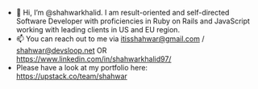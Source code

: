 - 👋 Hi, I’m @shahwarkhalid. I am result-oriented and self-directed Software Developer with proficiencies in Ruby on Rails and JavaScript working with leading clients in US and EU region.
- 📫 You can reach out to me via itisshahwar@gmail.com / shahwar@devsloop.net OR https://www.linkedin.com/in/shahwarkhalid97/
- Please have a look at my portfolio here: https://upstack.co/team/shahwar

<!---
shahwarkhalid/shahwarkhalid is a ✨ special ✨ repository because its `README.md` (this file) appears on your GitHub profile.
You can click the Preview link to take a look at your changes.
--->
